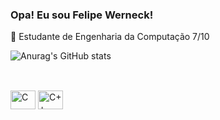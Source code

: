 ### Opa! Eu sou Felipe Werneck!

  🔭 Estudante de Engenharia da Computação 7/10 

![Anurag's GitHub stats](https://github-readme-stats.vercel.app/api?username=werneckspx&show_icons=true&theme=gruvbox)
##
<div style="display: inline_block"><br>
  <img align="center" alt="C" height="30" width="40" src="https://cdn.jsdelivr.net/gh/devicons/devicon/icons/c/c-original.svg" />
  <img align="center" alt="C++" height="30" width="40" src="https://cdn.jsdelivr.net/gh/devicons/devicon/icons/cplusplus/cplusplus-original.svg" />
</div>

